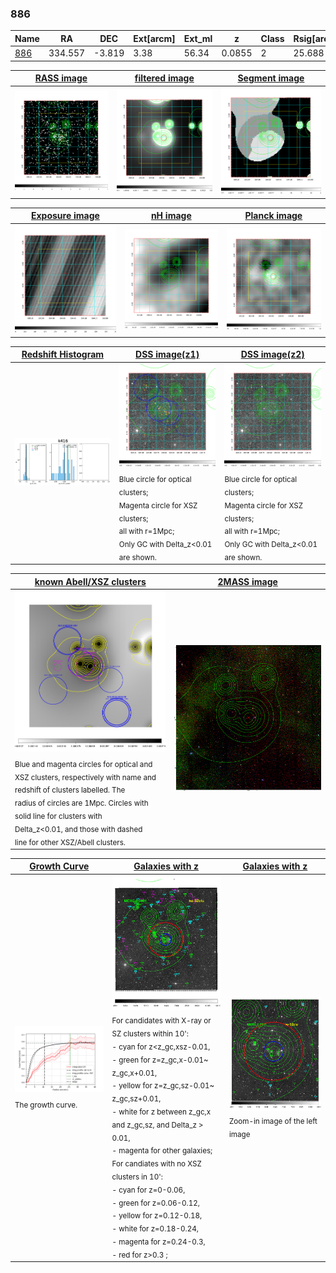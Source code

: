 <div STYLE="page-break-after: always;"></div>

### 886

|Name          |RA          |DEC      | Ext[arcm] | Ext_ml | z    | Class| Rsig[arcmin] | CRsig[c/s] | CR500[c/s] | R500[Mpc] |L500[erg/s]|F500[erg/s/cm^2]| M500[Msun]|Tx[keV]|beta|GC(XSZ,Delta_z<0.01)| GC(OPT,Delta_z<0.01)|GC|alias|
|--------------|------------|------------|---|---|-----------|--------|------|------|----|----|----|----|----|----|----|----|----|----|---|
|[886](script/886.md)     | 334.557       | -3.819       | 3.38    | 56.34   | 0.0855 | 2   | 25.688 |0.576 |0.525 |1.044 |1.720e+44 |9.465e-12 |3.514e+14 |4.776 |0.499 |MCXC, |Wen, N, |MCXC, |k416|

|[RASS image](../image/886/886_img.pdf)|[filtered image](../image/886/886_fil.pdf)|[Segment image](../image/886/886_seg.pdf)|
|-------------------|--------------------|-------------------|
| <img src="../image/886/886_img.png" width="300">  | <img src="../image/886/886_fil.png" width="300">   | <img src="../image/886/886_seg.png" width="300">  |

|[Exposure image](../image/886/886_mex.pdf)| [nH image](../image/886/886_nh.pdf)| [Planck image](../image/886/886_p.pdf)|
|-------------------|--------------------|-------------------|
|<img src="../image/886/886_mex.png" width="300">   | <img src="../image/886/886_nh.png" width="300">    | <img src="../image/886/886_p.png" width="300"> |

|[Redshift Histogram](../image/886/886_zg.pdf) | [DSS image(z1)](../image/886/886_dss_z1.pdf)      |  [DSS image(z2)](../image/886/886_dss_z2.pdf)    |
|-------------------|--------------------|-------------------|
|<img src="../image/886/886_zg.png" width="300"> |<img src="../image/886/886_dss_z1.png" width="300"> <sub><br>Blue circle for optical clusters; <br>Magenta circle for XSZ clusters; <br>all with r=1Mpc; <br>Only GC with Delta_z<0.01 are shown. </sub>| <img src="../image/886/886_dss_z2.png" width="300"><sub><br>Blue circle for optical clusters; <br>Magenta circle for XSZ clusters; <br>all with r=1Mpc; <br>Only GC with Delta_z<0.01 are shown. </sub> |

|[known Abell/XSZ clusters](../image/886/886_m.pdf) | [2MASS image](../image/886/886_2mass.pdf)      |
|-------------------|-------------------|
|<img src=../image/886/886_m.png width="300"> <sub><br>Blue and magenta circles for optical and <br>XSZ clusters, respectively with name and <br>redshift of clusters labelled. The <br>radius of circles are 1Mpc. Circles with <br>solid line for clusters with <br>Delta_z<0.01, and those with dashed <br>line for other XSZ/Abell clusters.        </sub>|<img src="../image/886/886_2mass.png" width="300">  |

|[Growth Curve](../image/886/886_gca_all.png) |[Galaxies with z](../image/886/886_opt_ned.pdf) |[Galaxies with z](../image/886/886_opt_ned_zoom.pdf) |
|-------------------|-------------------|-------------------|
| <img src="../image/886/886_gca_all.png" width="300"> <sub><br>The growth curve.</sub>| <img src=../image/886/886_opt_ned.png width="300"> <br><sub> For candidates with X-ray or SZ clusters within 10': <br> - cyan for z<z_gc,xsz-0.01, <br> - green for z=z_gc,x-0.01~ z_gc,x+0.01, <br> - yellow for z=z_gc,sz-0.01~ z_gc,sz+0.01, <br> - white for z between z_gc,x and z_gc,sz, and Delta_z > 0.01, <br> - magenta for other galaxies; <br>For candiates with no XSZ clusters in 10': <br> - cyan for z=0-0.06, <br> - green for z=0.06-0.12, <br> - yellow for z=0.12-0.18, <br> - white for z=0.18-0.24, <br> - magenta for z=0.24-0.3, <br> - red for z>0.3 ;  </sub>|<img src=../image/886/886_opt_ned_zoom.png width="300">  <br><sub> Zoom-in image of the left image</sub>|




